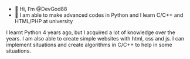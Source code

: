 - 👋 Hi, I’m @DevGod88
- 🌱 I am able to make advanced codes in Python and I learn C/C++ and HTML/PHP at university

I learnt Python 4 years ago, but I acquired a lot of knowledge over the years.
I am also able to create simple websites with html, css and js.
I can implement situations and create algorithms in C/C++ to help in some situations.
